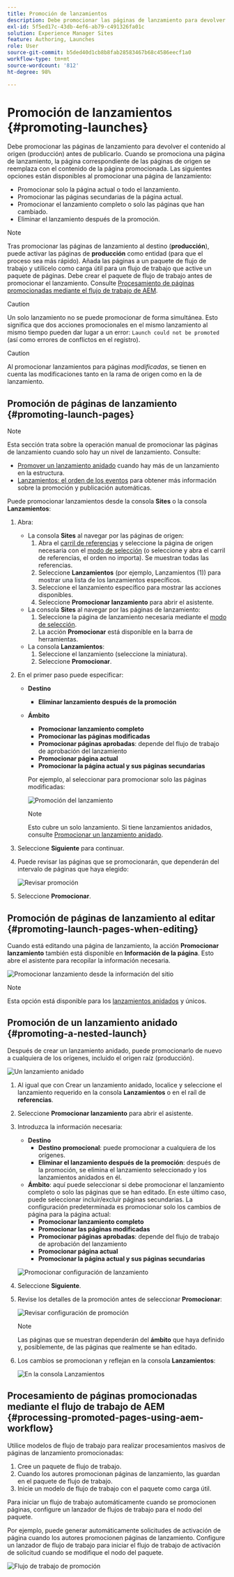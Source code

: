 ```yaml
---
title: Promoción de lanzamientos
description: Debe promocionar las páginas de lanzamiento para devolver el contenido al origen (producción) antes de publicarlo.
exl-id: 5f5ed17c-43db-4ef6-ab79-c491326fa01c
solution: Experience Manager Sites
feature: Authoring, Launches
role: User
source-git-commit: b5ded40d1cb8b8fab28583467b68c4586eecf1a0
workflow-type: tm+mt
source-wordcount: '812'
ht-degree: 98%

---
```


# Promoción de lanzamientos {#promoting-launches}

Debe promocionar las páginas de lanzamiento para devolver el contenido al origen (producción) antes de publicarlo. Cuando se promociona una página de lanzamiento, la página correspondiente de las páginas de origen se reemplaza con el contenido de la página promocionada. Las siguientes opciones están disponibles al promocionar una página de lanzamiento:

* Promocionar solo la página actual o todo el lanzamiento.
* Promocionar las páginas secundarias de la página actual.
* Promocionar el lanzamiento completo o solo las páginas que han cambiado.
* Eliminar el lanzamiento después de la promoción.

>[!NOTE]
>
>Tras promocionar las páginas de lanzamiento al destino (**producción**), puede activar las páginas de **producción** como entidad (para que el proceso sea más rápido). Añada las páginas a un paquete de flujo de trabajo y utilícelo como carga útil para un flujo de trabajo que active un paquete de páginas. Debe crear el paquete de flujo de trabajo antes de promocionar el lanzamiento. Consulte [Procesamiento de páginas promocionadas mediante el flujo de trabajo de AEM](#processing-promoted-pages-using-aem-workflow).

>[!CAUTION]
>
>Un solo lanzamiento no se puede promocionar de forma simultánea. Esto significa que dos acciones promocionales en el mismo lanzamiento al mismo tiempo pueden dar lugar a un error: `Launch could not be promoted` (así como errores de conflictos en el registro).

>[!CAUTION]
>
>Al promocionar lanzamientos para páginas *modificadas*, se tienen en cuenta las modificaciones tanto en la rama de origen como en la de lanzamiento.

## Promoción de páginas de lanzamiento {#promoting-launch-pages}

>[!NOTE]
>
>Esta sección trata sobre la operación manual de promocionar las páginas de lanzamiento cuando solo hay un nivel de lanzamiento. Consulte:
>
>* [Promover un lanzamiento anidado](#promoting-a-nested-launch) cuando hay más de un lanzamiento en la estructura.
>* [Lanzamientos: el orden de los eventos](/help/sites-cloud/authoring/launches/overview.md#launches-the-order-of-events) para obtener más información sobre la promoción y publicación automáticas.
>

Puede promocionar lanzamientos desde la consola **Sites** o la consola **Lanzamientos**:

1. Abra:
   * La consola **Sites** al navegar por las páginas de origen:
      1. Abra el [carril de referencias](/help/sites-cloud/authoring/sites-console/console-side-panel.md#references) y seleccione la página de origen necesaria con el [modo de selección](/help/sites-cloud/authoring/basic-handling.md) (o seleccione y abra el carril de referencias, el orden no importa). Se muestran todas las referencias.
      1. Seleccione **Lanzamientos** (por ejemplo, Lanzamientos (1)) para mostrar una lista de los lanzamientos específicos.
      1. Seleccione el lanzamiento específico para mostrar las acciones disponibles.
      1. Seleccione **Promocionar lanzamiento** para abrir el asistente.
   * La consola **Sites** al navegar por las páginas de lanzamiento:
      1. Seleccione la página de lanzamiento necesaria mediante el [modo de selección](/help/sites-cloud/authoring/basic-handling.md).
      1. La acción **Promocionar** está disponible en la barra de herramientas.
   * La consola **Lanzamientos**:
      1. Seleccione el lanzamiento (seleccione la miniatura).
      1. Seleccione **Promocionar**.
1. En el primer paso puede especificar:
   * **Destino**
      * **Eliminar lanzamiento después de la promoción**
   * **Ámbito**
      * **Promocionar lanzamiento completo**
      * **Promocionar las páginas modificadas**
      * **Promocionar páginas aprobadas**: depende del flujo de trabajo de aprobación del lanzamiento
      * **Promocionar página actual**
      * **Promocionar la página actual y sus páginas secundarias**

     Por ejemplo, al seleccionar para promocionar solo las páginas modificadas:

     ![Promoción del lanzamiento](/help/sites-cloud/authoring/assets/launches-promote.png)

     >[!NOTE]
     >
     >Esto cubre un solo lanzamiento. Si tiene lanzamientos anidados, consulte [Promocionar un lanzamiento anidado](#promoting-a-nested-launch).

1. Seleccione **Siguiente** para continuar.

1. Puede revisar las páginas que se promocionarán, que dependerán del intervalo de páginas que haya elegido:

   ![Revisar promoción](/help/sites-cloud/authoring/assets/launches-promote-review.png)

1. Seleccione **Promocionar**.

## Promoción de páginas de lanzamiento al editar {#promoting-launch-pages-when-editing}

Cuando está editando una página de lanzamiento, la acción **Promocionar lanzamiento** también está disponible en **Información de la página**. Esto abre el asistente para recopilar la información necesaria.

![Promocionar lanzamiento desde la información del sitio](/help/sites-cloud/authoring/assets/launches-promote-page-info.png)

>[!NOTE]
>
>Esta opción está disponible para los [lanzamientos anidados](#promoting-a-nested-launch) y únicos.

## Promoción de un lanzamiento anidado {#promoting-a-nested-launch}

Después de crear un lanzamiento anidado, puede promocionarlo de nuevo a cualquiera de los orígenes, incluido el origen raíz (producción).

![Un lanzamiento anidado](/help/sites-cloud/authoring/assets/launches-promoting-nested.png)

1. Al igual que con Crear un lanzamiento anidado, localice y seleccione el lanzamiento requerido en la consola **Lanzamientos** o en el raíl de **referencias**.
1. Seleccione **Promocionar lanzamiento** para abrir el asistente.
1. Introduzca la información necesaria:
   * **Destino**
      * **Destino promocional**: puede promocionar a cualquiera de los orígenes.
      * **Eliminar el lanzamiento después de la promoción**: después de la promoción, se elimina el lanzamiento seleccionado y los lanzamientos anidados en él.
   * **Ámbito**: aquí puede seleccionar si debe promocionar el lanzamiento completo o solo las páginas que se han editado. En este último caso, puede seleccionar incluir/excluir páginas secundarias. La configuración predeterminada es promocionar solo los cambios de página para la página actual:
      * **Promocionar lanzamiento completo**
      * **Promocionar las páginas modificadas**
      * **Promocionar páginas aprobadas**: depende del flujo de trabajo de aprobación del lanzamiento
      * **Promocionar página actual**
      * **Promocionar la página actual y sus páginas secundarias**

   ![Promocionar configuración de lanzamiento](/help/sites-cloud/authoring/assets/launches-promote-settings.png)

1. Seleccione **Siguiente**.
1. Revise los detalles de la promoción antes de seleccionar **Promocionar**:

   ![Revisar configuración de promoción](/help/sites-cloud/authoring/assets/launches-promote-review-2.png)

   >[!NOTE]
   >
   >Las páginas que se muestran dependerán del **ámbito** que haya definido y, posiblemente, de las páginas que realmente se han editado.

1. Los cambios se promocionan y reflejan en la consola **Lanzamientos**:

   ![En la consola Lanzamientos](/help/sites-cloud/authoring/assets/launches-console.png)

## Procesamiento de páginas promocionadas mediante el flujo de trabajo de AEM {#processing-promoted-pages-using-aem-workflow}

Utilice modelos de flujo de trabajo para realizar procesamientos masivos de páginas de lanzamiento promocionadas:

1. Cree un paquete de flujo de trabajo.
1. Cuando los autores promocionan páginas de lanzamiento, las guardan en el paquete de flujo de trabajo.
1. Inicie un modelo de flujo de trabajo con el paquete como carga útil.

Para iniciar un flujo de trabajo automáticamente cuando se promocionen páginas, configure un lanzador de flujos de trabajo para el nodo del paquete. <!--To start a workflow automatically when pages are promoted, [configure a workflow launcher](/help/sites-administering/workflows-starting.md#workflows-launchers) for the package node.-->

Por ejemplo, puede generar automáticamente solicitudes de activación de página cuando los autores promocionen páginas de lanzamiento. Configure un lanzador de flujo de trabajo para iniciar el flujo de trabajo de activación de solicitud cuando se modifique el nodo del paquete.

![Flujo de trabajo de promoción](/help/sites-cloud/authoring/assets/launches-create-workflow.png)
